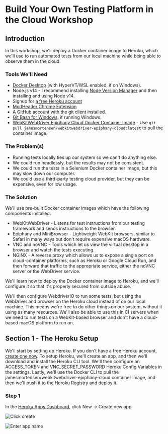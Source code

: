 # Build Your Own Testing Platform in the Cloud Workshop

## Introduction 

In this workshop, we'll deploy a Docker container image to Heroku, which we'll use to run automated tests from our local machine while being able to observe them in the cloud.  

### Tools We'll Need

- [Docker Desktop](https://www.docker.com/products/docker-desktop) (with HyperVT/WSL enabled, if on Windows).
- Node.js v14 - I recommend installing [Node Version Manager](https://github.com/nvm-sh/nvm) and then installing and using Node v14.
- Signup for [a free Heroku account](https://signup.heroku.com/login)
- [ModHeader Chrome Extension](https://chrome.google.com/webstore/detail/modheader/idgpnmonknjnojddfkpgkljpfnnfcklj/related?hl=en)
- A GitHub account with the git client installed.
- [Git Bash for Windows](https://git-scm.com/downloads), if running Windows.
- [WebKitWebDriver Epiphany Cloud Docker Container Image](https://hub.docker.com/repository/docker/jamesmortensen/webkitwebdriver-epiphany-cloud) - Use `git pull jamesmortensen/webkitwebdriver-epiphany-cloud:latest` to pull the container image.

### The Problem(s)

- Running tests locally ties up our system so we can't do anything else.
- We could run headlessly, but the results may not be consistent.
- We could run the tests in a Selenium Docker container image, but this may slow down our computer.
- We could use a third-party testing cloud provider, but they can be expensive, even for low usage.

### The Solution

We'll use pre-built Docker container images which have the following components installed:

- WebKitWebDriver - Listens for test instructions from our testing framework and sends instructions to the browser.
- Epiphany and MiniBrowser - Lightweight WebKit browsers, similar to Safari in many ways but don't require expensive macOS hardware.
- VNC and noVNC - Tools which let us view the virtual desktop in a browser and watch the tests executing.
- NGINX - A reverse proxy which allows us to expose a single port on cloud-container platforms, such as Heroku or Google Cloud Run, and then forward that traffic to the appropriate service, either the noVNC server or the WebDriver service.

We'll learn how to deploy the Docker container image to Heroku, and we'll configure it so that it's properly secured from outside abuse.

We'll then configure WebdriverIO to run some tests, but using the WebDriver and browser on the Heroku cloud instead of on our local machine.  This means we're free to do other things on our system, without it using as many resources.  We'll also be able to use this in CI servers when we need to run tests on a WebKit-based browser and don't have a cloud-based macOS platform to run on.


## Section 1 - The Heroku Setup

We'll start by setting up Heroku. If you don't have a free Heroku account, [create one now](https://signup.heroku.com/login).  To setup Heroku, we'll create an app, and then we'll download and install the Heroku CLI tool. We'll then configure an ACCESS_TOKEN and VNC_SECRET_PASSWORD Heroku Config Variables in the settings.  Lastly, we'll use the Docker CLI to pull the jamesmortensen/webkitwebdriver-epiphany-cloud container image, and then we'll push it to the Heroku Registry and deploy it.

### Step 1

In the [Heroku Apps Dashboard](https://dashboard.heroku.com/apps), click New -> Create new app

![Click create](https://raw.githubusercontent.com/jamesmortensen/build-your-own-testing-platform-in-the-cloud-workshop/master/workshop-screenshots/create-new-heroku-app.png)

![Enter app name](https://raw.githubusercontent.com/jamesmortensen/build-your-own-testing-platform-in-the-cloud-workshop/master/workshop-screenshots/enter-heroku-app-name.png)



